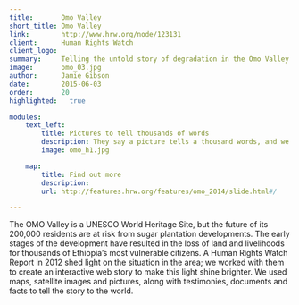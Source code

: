 ```yaml
---
title:       Omo Valley
short_title: Omo Valley
link:        http://www.hrw.org/node/123131
client:      Human Rights Watch
client_logo: 
summary:     Telling the untold story of degradation in the Omo Valley
image:       omo_03.jpg
author:      Jamie Gibson
date:        2015-06-03
order:       20
highlighted:   true

modules:
    text_left:
        title: Pictures to tell thousands of words
        description: They say a picture tells a thousand words, and we think this principle is most striking in these cases which gain very little attention. Clear visualisations that tell a compelling story are essential for the success of all our projects, so we are proud to use our expertise in this area to raise awareness of the problems facing the population relying on the OMO valley for their survival.  
        image: omo_h1.jpg

    map:
        title: Find out more
        description: 
        url: http://features.hrw.org/features/omo_2014/slide.html#/

---
```

The OMO Valley is a UNESCO World Heritage Site, but the future of its 200,000 residents are at risk from sugar plantation developments. The early stages of the development have resulted in the loss of land and livelihoods for thousands of Ethiopia’s most vulnerable citizens. A Human Rights Watch Report in 2012 shed light on the situation in the area; we worked with them to create an interactive web story to make this light shine brighter. We used  maps, satellite images and pictures, along with testimonies, documents and facts to tell the story to the world.
